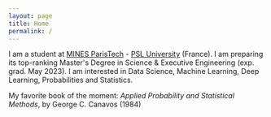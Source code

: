 ```yaml
---
layout: page
title: Home
permalink: /
---
```


I am a student at [MINES ParisTech](https://www.minesparis.psl.eu/) - [PSL University](https://psl.eu) (France).
I am preparing its top-ranking Master's Degree in Science & Executive Engineering (exp. grad. May 2023).
I am interested in Data Science, Machine Learning, Deep Learning, Probabilities and Statistics.

My favorite book of the moment: *Applied Probability and Statistical Methods*, by George C. Canavos (1984)